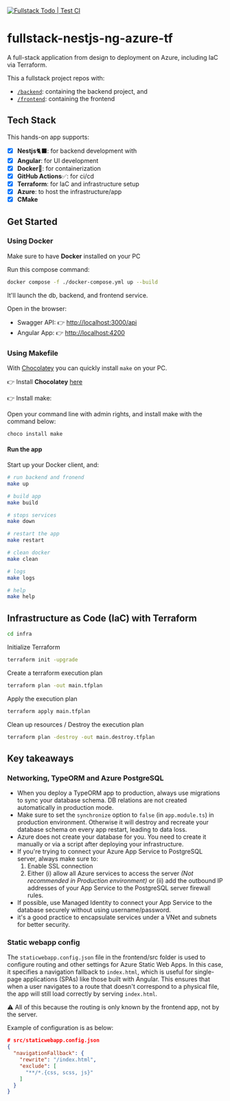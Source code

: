 [![Fullstack Todo | Test CI](https://github.com/Brandel-T/fullstack-nestjs-ng-azure-tf/actions/workflows/ci.yml/badge.svg?branch=main)](https://github.com/Brandel-T/fullstack-nestjs-ng-azure-tf/actions/workflows/ci.yml)

# fullstack-nestjs-ng-azure-tf

A full-stack application from design to deployment on Azure, including IaC via Terraform.

This a fullstack project repos with:

- [`/backend`](/backend/): containing the backend project, and
- [`/frontend`](/frontend/): containing the frontend

## Tech Stack

This hands-on app supports:

- [x] **Nestjs**🐈‍⬛: for backend development with
- [x] **Angular**: for UI development
- [x] **Docker**🐬: for containerization
- [x] **GitHub Actions**✅: for ci/cd
- [x] **Terraform**: for IaC and infrastructure setup
- [x] **Azure**: to host the infrastructure/app
- [x] **CMake**

## Get Started

### Using Docker

Make sure to have **Docker** installed on your PC

Run this compose command:

```sh
docker compose -f ./docker-compose.yml up --build
```

It'll launch the db, backend, and frontend service.

Open in the browser:

- Swagger API: 👉 <http://localhost:3000/api>
- Angular App: 👉 <http://localhost:4200>

### Using Makefile

With [Chocolatey]( https://chocolatey.org/) you can quickly install `make` on your PC.

👉 Install **Chocolatey** [here]( https://chocolatey.org/install)

👉 Install make:

Open your command line with admin rights, and install make with the command below:

```sh
choco install make
```

#### Run the app

Start up your Docker client, and:

```sh
# run backend and fronend
make up

# build app
make build

# stops services
make down

# restart the app
make restart

# clean docker
make clean

# logs
make logs

# help
make help
```

## Infrastructure as Code (IaC) with Terraform

```sh
cd infra
```

Initialize Terraform

```sh
terraform init -upgrade
```

Create a terraform execution plan

```sh
terraform plan -out main.tfplan
```

Apply the execution plan

```sh
terraform apply main.tfplan
```

Clean up resources / Destroy the execution plan

```sh
terraform plan -destroy -out main.destroy.tfplan
```

## Key takeaways

### Networking, TypeORM and Azure PostgreSQL

- When you deploy a TypeORM app to production, always use migrations to sync your database schema. DB relations are not created automatically in production mode.
- Make sure to set the `synchronize` option to `false` (in `app.module.ts`) in production environment. Otherwise it will destroy and recreate your database schema on every app restart, leading to data loss.
- Azure does not create your database for you. You need to create it manually or via a script after deploying your infrastructure.
- If you're trying to connect your Azure App Service to PostgreSQL server, always make sure to:
  1. Enable SSL connection
  2. Either (i) allow all Azure services to access the server *(Not recommended in Production environment)* or (ii) add the outbound IP addresses of your App Service to the PostgreSQL server firewall rules.
- If possible, use Managed Identity to connect your App Service to the database securely without using username/password.
- it's a good practice to encapsulate services under a VNet and subnets for better security.

### Static webapp config

The `staticwebapp.config.json` file in the frontend/src folder is used to configure routing and other settings for Azure Static Web Apps. In this case, it specifies a navigation fallback to `index.html`, which is useful for single-page applications (SPAs) like those built with Angular. This ensures that when a user navigates to a route that doesn't correspond to a physical file, the app will still load correctly by serving `index.html`.

⚠️ All of this because the routing is only known by the frontend app, not by the server. 

Example of configuration is as below:

```json
# src/staticwebapp.config.json
{
  "navigationFallback": {
    "rewrite": "/index.html",
    "exclude": [
      "**/*.{css, scss, js}"
    ]
  }
}
```